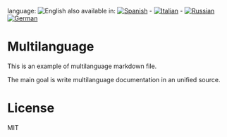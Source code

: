 ﻿<!--multilang v0 en:multilanguage.md es:multilenguaje.md it:multilingua.md ru:мультиязычный.md de:mehrsprachig.md -->
<!--multilang buttons-->

language: ![English](https://raw.githubusercontent.com/codenautas/multilang/master/img/lang-en.png)
also available in:
[![Spanish](https://raw.githubusercontent.com/codenautas/multilang/master/img/lang-es.png)](multilenguaje.md) -
[![Italian](https://raw.githubusercontent.com/codenautas/multilang/master/img/lang-it.png)](multilingua.md) -
[![Russian](https://raw.githubusercontent.com/codenautas/multilang/master/img/lang-ru.png)](мультиязычный.md)
[![German](https://raw.githubusercontent.com/codenautas/multilang/master/img/lang-de.png)](mehrsprachig.md)

<!--lang:en-->
# Multilanguage

This is an example of multilanguage markdown file.

The main goal is write multilanguage documentation in an unified source.

<!--lang:es--]
# Multilenguaje (Multilanguage)

Esto es una prueba de archivos markdown multilenguajes.

El principal objetivo es escribir la documentación en un único fuente.

[!--lang:it--]
# Multilingua (Multilanguage)

Questo è un esempio di file di Markdown multilingua.

L'obiettivo principale è scrivere la documentazione multilingue in una fonte unificata.

[!--lang:ru--]
# мультиязычный (Multilanguage)

Этопример многоязычной файла уценки.

Основная цель написать мультиязычный документации в единой источника.

[!--lang:de--]
# Mehrsprachigkeit

Dies ist ein Beispiel für eine mehrsprachige Markdown-Datei.

Das Hauptziel ist es, mehrsprachige Dokumentation einheitlich zu schreiben.

[!--lang:en-->
# License

<!--lang:es--]
# Licencia

[!--lang:it--]
# Licenza

[!--lang:ru--]
# лицензия

[!--lang:de--]
# Lizenz

[!--lang:*-->
MIT
<!--lang:*-->
